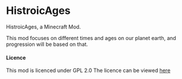 HistroicAges
============

HistroicAges, a Minecraft Mod.

This mod focuses on different times and ages on our planet earth, and progression will be based on that.

#### Licence
This mod is licenced under GPL 2.0
The licence can be viewed [here](https://github.com/ZippyBling/HistroicAges/blob/master/LICENSE)

